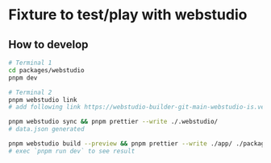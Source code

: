 # Fixture to test/play with webstudio

## How to develop

```bash
# Terminal 1
cd packages/webstudio
pnpm dev
```

```bash
# Terminal 2
pnpm webstudio link
# add following link https://webstudio-builder-git-main-webstudio-is.vercel.app/builder/d845c167-ea07-4875-b08d-83e97c09dcce?authToken=e9d1343f-9298-4fd3-a66e-f89a5af2dd93

pnpm webstudio sync && pnpm prettier --write ./.webstudio/
# data.json generated

pnpm webstudio build --preview && pnpm prettier --write ./app/ ./package.json
# exec `pnpm run dev` to see result
```
